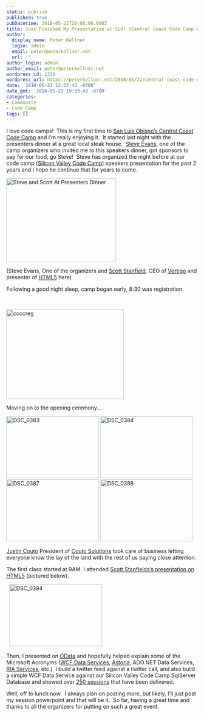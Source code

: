 ```yaml
---
status: publish
published: true
pubDatetime: 2010-05-22T20:00:00.000Z
title: Just Finished My Presentation at SLO! (Central Coast Code Camp At Cal Poly)
author:
  display_name: Peter Kellner
  login: admin
  email: peter@peterkellner.net
  url: ''
author_login: admin
author_email: peter@peterkellner.net
wordpress_id: 1320
wordpress_url: https://peterkellner.net/2010/05/22/central-coast-code-camp-first-impression/
date: '2010-05-22 12:33:43 -0700'
date_gmt: '2010-05-22 19:33:43 -0700'
categories:
- Community
- Code Camp
tags: []
---
```

<p>I love code camps!&#160; This is my first time to <a href="http://www.centralcoastcodecamp.com/">San Luis Obispo’s Central Coast Code Camp</a> and I’m really enjoying it.&#160; It started last night with the presenters dinner at a great local steak house.&#160; <a href="http://serktools.com/">Steve Evans</a>, one of the camp organizers who invited me to this speakers dinner, got sponsors to pay for our food, go Steve!&#160; Steve has organized the night before at our code camp (<a href="http://www.siliconvalley-codecamp.com/">Silicon Valley Code Camp</a>) speakers presentation for the past 2 years and I hope he continue that for years to come.</p>
<p><a href="/FilesForWebDownload/JustFinishedMyPresentationatSLOCentralCo_AF7C/SteveScott.jpg"><img style="border-right-width: 0px; display: inline; border-top-width: 0px; border-bottom-width: 0px; border-left-width: 0px" title="Steve and Scott At Presenters Dinner" border="0" alt="Steve and Scott At Presenters Dinner" src="/FilesForWebDownload/JustFinishedMyPresentationatSLOCentralCo_AF7C/SteveScott_thumb.jpg" width="289" height="221" /></a> </p>
<p> <!--more-->
<p>(Steve Evans, One of the organizers and <a href="http://www.centralcoastcodecamp.com/EventInfo/Speakers.aspx?SpeakerID=622e5838-2998-4c8a-8171-3d615966451e">Scott Stanfield</a>, CEO of <a href="http://vertigo.com/">Vertigo</a> and presenter of <a href="http://en.wikipedia.org/wiki/HTML5">HTML5</a> here)</p>
<p>Following a good night sleep, camp began early, 8:30 was registration.</p>
<p>&#160;</p>
<p><a href="/FilesForWebDownload/JustFinishedMyPresentationatSLOCentralCo_AF7C/ccccreg.jpg"><img style="border-right-width: 0px; display: inline; border-top-width: 0px; border-bottom-width: 0px; border-left-width: 0px" title="ccccreg" border="0" alt="ccccreg" src="/FilesForWebDownload/JustFinishedMyPresentationatSLOCentralCo_AF7C/ccccreg_thumb.jpg" width="309" height="236" /></a> </p>
<p>Moving on to the opening ceremony…</p>
<p><a href="/FilesForWebDownload/JustFinishedMyPresentationatSLOCentralCo_AF7C/DSC_0383.jpg"><img style="border-right-width: 0px; display: inline; border-top-width: 0px; border-bottom-width: 0px; border-left-width: 0px" title="DSC_0383" border="0" alt="DSC_0383" src="/FilesForWebDownload/JustFinishedMyPresentationatSLOCentralCo_AF7C/DSC_0383_thumb.jpg" width="244" height="163" /></a> <a href="/FilesForWebDownload/JustFinishedMyPresentationatSLOCentralCo_AF7C/DSC_0384.jpg"><img style="border-right-width: 0px; display: inline; border-top-width: 0px; border-bottom-width: 0px; border-left-width: 0px" title="DSC_0384" border="0" alt="DSC_0384" src="/FilesForWebDownload/JustFinishedMyPresentationatSLOCentralCo_AF7C/DSC_0384_thumb.jpg" width="244" height="163" /></a> <a href="/FilesForWebDownload/JustFinishedMyPresentationatSLOCentralCo_AF7C/DSC_0387.jpg"><img style="border-right-width: 0px; display: inline; border-top-width: 0px; border-bottom-width: 0px; border-left-width: 0px" title="DSC_0387" border="0" alt="DSC_0387" src="/FilesForWebDownload/JustFinishedMyPresentationatSLOCentralCo_AF7C/DSC_0387_thumb.jpg" width="244" height="163" /></a> <a href="/FilesForWebDownload/JustFinishedMyPresentationatSLOCentralCo_AF7C/DSC_0388.jpg"><img style="border-right-width: 0px; display: inline; border-top-width: 0px; border-bottom-width: 0px; border-left-width: 0px" title="DSC_0388" border="0" alt="DSC_0388" src="/FilesForWebDownload/JustFinishedMyPresentationatSLOCentralCo_AF7C/DSC_0388_thumb.jpg" width="244" height="163" /></a>&#160;</p>
<p><a title="Justin Couto" href="http://www.centralcoastcodecamp.com/EventInfo/Speakers.aspx?SpeakerID=5a3e5c33-8669-4a04-bf07-e04301ee4402">Justin Couto</a> President of <a href="http://www.coutosolutions.com/">Couto Solutions</a> took care of business letting everyone know the lay of the land with the rest of us paying close attention.</p>
<p>The first class started at 9AM. I attended <a title="HTML5 Presentation" href="http://www.centralcoastcodecamp.com/EventInfo/Sessions.aspx?SessionID=118">Scott Stanfields’s presentation on HTML5</a> (pictured below).</p>
<p>&#160; <a href="/FilesForWebDownload/JustFinishedMyPresentationatSLOCentralCo_AF7C/DSC_0394.jpg"><img style="border-right-width: 0px; display: inline; border-top-width: 0px; border-bottom-width: 0px; border-left-width: 0px" title="DSC_0394" border="0" alt="DSC_0394" src="/FilesForWebDownload/JustFinishedMyPresentationatSLOCentralCo_AF7C/DSC_0394_thumb.jpg" width="244" height="163" /></a>&#160; </p>
<p>Then, I presented on <a href="http://Odata.org">OData</a> and hopefully helped explain some of the Microsoft Acronyms (<a href="http://msdn.microsoft.com/en-us/data/bb931106.aspx">WCF Data Services</a>, <a href="http://blogs.msdn.com/adonet/archive/2007/04/30/project-codename-astoria-announced-at-mix-07.aspx">Astoria</a>, ADO.NET Data Services, <a href="http://www.silverlight.net/getstarted/riaservices/">RIA Services</a>, etc.)&#160; I build a twitter feed against a twitter call, and also build a simple WCF Data Service against our Silicon Valley Code Camp SqlServer Database and showed over <a href="http://siliconvalley-codecamp.com/Sessions.aspx">250 sessions</a> that have been delivered. </p>
<p>Well, off to lunch now.&#160; I always plan on posting more, but likely, I’ll just post my session powerpoint and that will be it.&#160; So far, having a great time and thanks to all the organizers for putting on such a great event.</p>
